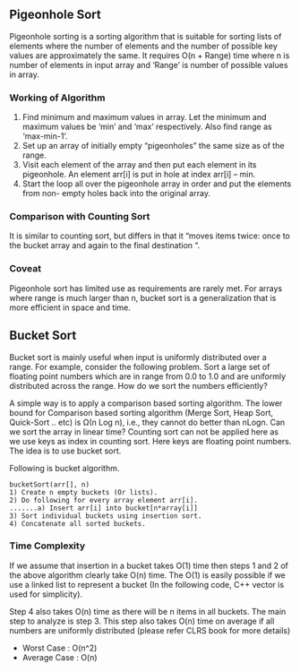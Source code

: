 ## Pigeonhole Sort
Pigeonhole sorting is a sorting algorithm that is suitable for sorting lists of
elements where the number of elements and the number of possible key values are
approximately the same.
It requires O(n + Range) time where n is number of elements in input array and
‘Range’ is number of possible values in array.

### Working of Algorithm
1. Find minimum and maximum values in array.
   Let the minimum and maximum values be ‘min’ and ‘max’ respectively.
   Also find range as ‘max-min-1’.
2. Set up an array of initially empty “pigeonholes” the same size as of the range.
3. Visit each element of the array and then put each element in its pigeonhole.
   An element arr[i] is put in hole at index arr[i] – min.
4. Start the loop all over the pigeonhole array in order and put the elements
   from non- empty holes back into the original array.

### Comparison with Counting Sort
It is similar to counting sort, but differs in that it “moves items twice:
once to the bucket array and again to the final destination “.

### Coveat
Pigeonhole sort has limited use as requirements are rarely met. For arrays
where range is much larger than n, bucket sort is a generalization that is
more efficient in space and time.

## Bucket Sort
Bucket sort is mainly useful when input is uniformly distributed over a range. For example, consider the following problem.
Sort a large set of floating point numbers which are in range from 0.0 to 1.0 and are uniformly distributed across the range. How do we sort the numbers efficiently?

A simple way is to apply a comparison based sorting algorithm. The lower bound for Comparison based sorting algorithm (Merge Sort, Heap Sort, Quick-Sort .. etc) is Ω(n Log n), i.e., they cannot do better than nLogn.
Can we sort the array in linear time? Counting sort can not be applied here as we use keys as index in counting sort. Here keys are floating point numbers. 
The idea is to use bucket sort. 

Following is bucket algorithm.
```
bucketSort(arr[], n)
1) Create n empty buckets (Or lists).
2) Do following for every array element arr[i].
.......a) Insert arr[i] into bucket[n*array[i]]
3) Sort individual buckets using insertion sort.
4) Concatenate all sorted buckets.
```

### Time Complexity
If we assume that insertion in a bucket takes O(1) time then steps 1 and 2 of the above algorithm clearly take O(n) time. The O(1) is easily possible if we use a linked list to represent a bucket (In the following code, C++ vector is used for simplicity). 

Step 4 also takes O(n) time as there will be n items in all buckets.
The main step to analyze is step 3. This step also takes O(n) time on average if all numbers are uniformly distributed (please refer CLRS book for more details)
- Worst Case : O(n^2)
- Average Case : O(n)